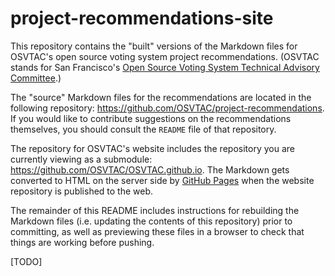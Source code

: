 # project-recommendations-site

This repository contains the "built" versions of the Markdown files for
OSVTAC's open source voting system project recommendations. (OSVTAC stands
for San Francisco's [Open Source Voting System Technical Advisory
Committee][osvtac].)

The "source" Markdown files for the recommendations are located in the
following repository: <https://github.com/OSVTAC/project-recommendations>. If
you would like to contribute suggestions on the recommendations themselves,
you should consult the `README` file of that repository.

The repository for OSVTAC's website includes the repository you are currently
viewing as a submodule: <https://github.com/OSVTAC/OSVTAC.github.io>. The
Markdown gets converted to HTML on the server side by [GitHub
Pages][gitHub-pages] when the website repository is published to the web.

The remainder of this README includes instructions for rebuilding the
Markdown files (i.e. updating the contents of this repository) prior to
committing, as well as previewing these files in a browser to check that
things are working before pushing.

[TODO]


[gitHub-pages]: https://pages.github.com/
[osvtac]: https://osvtac.github.io/
[recommendations-repo]: https://github.com/OSVTAC/project-recommendations
